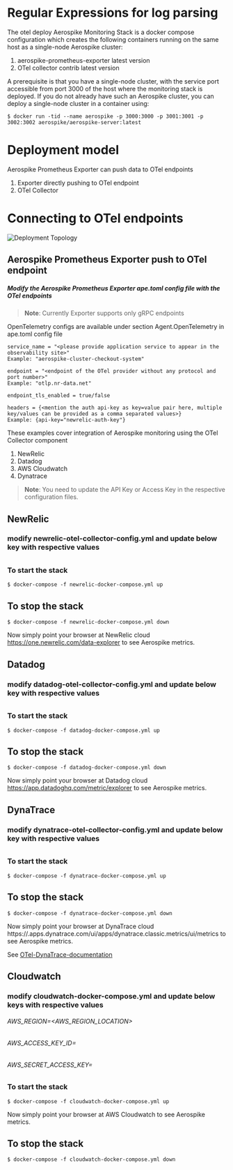 # Regular Expressions for log parsing

The otel deploy Aerospike Monitoring Stack is a docker compose configuration
which creates the following containers running on the same host as a single-node
Aerospike cluster:
1. aerospike-prometheus-exporter latest version
2. OTel collector contrib latest version

A prerequisite is that you have a single-node cluster, with the service port
accessible from port 3000 of the host where the monitoring stack is deployed.  If you
do not already have such an Aerospike cluster, you can deploy a single-node cluster
in a container using:

```
$ docker run -tid --name aerospike -p 3000:3000 -p 3001:3001 -p 3002:3002 aerospike/aerospike-server:latest
```

# Deployment model

Aerospike Prometheus Exporter can push data to OTel endpoints  

1. Exporter directly pushing to OTel endpoint
2. OTel Collector

# Connecting to OTel endpoints
![Deployment Topology](assets/aerospike_exporter_otel_collector.png)

## Aerospike Prometheus Exporter push to OTel endpoint
##### Modify the Aerospike Prometheus Exporter ape.toml config file with the OTel endpoints

> **Note**: Currently Exporter supports only gRPC endpoints

OpenTelemetry configs are available under section Agent.OpenTelemetry in ape.toml config file

```
service_name = "<please provide application service to appear in the observability site>"
Example: "aerospike-cluster-checkout-system"
```

```
endpoint = "<endpoint of the OTel provider without any protocol and port number>"
Example: "otlp.nr-data.net"
```

```
endpoint_tls_enabled = true/false
```

```
headers = {<mention the auth api-key as key=value pair here, multiple key/values can be provided as a comma separated values>}
Example: {api-key="newrelic-auth-key"}
```

These examples cover integration of Aerospike monitoring using the OTel Collector component

1. NewRelic
2. Datadog
3. AWS Cloudwatch
4. Dynatrace

> **Note**: You need to update the API Key or Access Key in the respective configuration files.

## NewRelic 
### modify newrelic-otel-collector-config.yml and update below key with respective values 
###### <NEWRELIC-API-KEY> 
### To start the stack 
```
$ docker-compose -f newrelic-docker-compose.yml up
```
## To stop the stack
```
$ docker-compose -f newrelic-docker-compose.yml down
```
Now simply point your browser at NewRelic cloud https://one.newrelic.com/data-explorer to see Aerospike metrics.

## Datadog
### modify datadog-otel-collector-config.yml and update below key with respective values 
###### <DATADOG-APP-KEY> 
### To start the stack 
```
$ docker-compose -f datadog-docker-compose.yml up
```

## To stop the stack
```
$ docker-compose -f datadog-docker-compose.yml down
```
Now simply point your browser at Datadog cloud https://app.datadoghq.com/metric/explorer to see Aerospike metrics.

## DynaTrace 
### modify dynatrace-otel-collector-config.yml and update below key with respective values 
###### <DYNATRACE-API-TOKEN> 
### To start the stack 
```
$ docker-compose -f dynatrace-docker-compose.yml up
```
## To stop the stack
```
$ docker-compose -f dynatrace-docker-compose.yml down
```
Now simply point your browser at DynaTrace cloud https://<YOUR-ENVIRONMENT-ID>.apps.dynatrace.com/ui/apps/dynatrace.classic.metrics/ui/metrics to see Aerospike metrics.

See [OTel-DynaTrace-documentation](https://github.com/open-telemetry/opentelemetry-collector-contrib/blob/main/exporter/dynatraceexporter/README.md)

## Cloudwatch
### modify cloudwatch-docker-compose.yml and update below keys with respective values 
###### AWS_REGION=<AWS_REGION_LOCATION>
###### AWS_ACCESS_KEY_ID=<MENTION-YOUR-AWS-CLOUD-WATCH-KEY>
###### AWS_SECRET_ACCESS_KEY=<MENTION-YOUR-AWS-CW-SECRET-ACCESS-KEY>
### To start the stack 
```
$ docker-compose -f cloudwatch-docker-compose.yml up
```

Now simply point your browser at AWS Cloudwatch to see Aerospike metrics.

## To stop the stack
```
$ docker-compose -f cloudwatch-docker-compose.yml down
```
